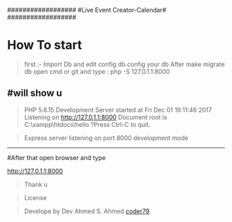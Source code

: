 ##################
#Live Event Creator-Calendar#
##################

# How To start
>first :-  Import Db and edit config db.config your db 
>After make migrate db
>open cmd or git and type :
>php -S 127.0.1.1:8000

#will show u 
---------------------------------
> PHP 5.6.15 Development Server started at Fri Dec 01 19:11:46 2017
>Listening on http://127.0.1.1:8000
>Document root is C:\xampp\htdocs\hello
?Press Ctrl-C to quit.

>Express server listening on port 8000  development mode 
---------------------------------
#After that open browser and type 

http://127.0.1.1:8000

>Thank u

>License

>Develope by Dev Ahmed S. Ahmed [coder79](http://coder79.me).
